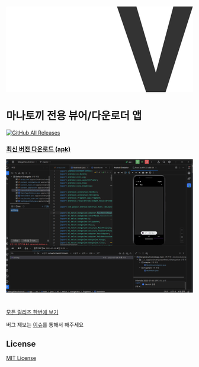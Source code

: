 [![logo](/web/logo_static.svg "MangaView")](https://junheah.github.io/MangaViewAndroid/)
# 마나토끼 전용 뷰어/다운로더 앱 #

[![GitHub All Releases](https://img.shields.io/github/downloads/junheah/MangaViewAndroid/total?color=db49de&label=다운로드)](https://junheah.github.io/MangaViewAndroid/)
### [최신 버전 다운로드 (apk)](https://junheah.github.io/MangaViewAndroid/) ###
![img.png](img.png)
#
[모든 릴리즈 한번에 보기](https://github.com/junheah/MangaViewAndroid/tree/master/releases_old)

버그 제보는 [이슈](https://github.com/junheah/MangaViewAndroid/issues)를 통해서 해주세요

## License ##
[MIT License](/LICENSE)
